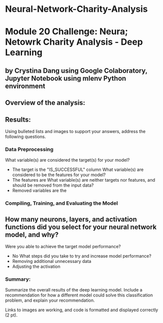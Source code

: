 # Neural-Network-Charity-Analysis
# Module 20 Challenge: Neura; Netowrk Charity Analysis - Deep Learning
## by Crystina Dang using Google Colaboratory, Jupyter Notebook using mlenv Python environment


## Overview of the analysis:


## Results: 
Using bulleted lists and images to support your answers, address the following questions.

### Data Preprocessing
What variable(s) are considered the target(s) for your model?
- The target is the "IS_SUCCESSFUL" column
What variable(s) are considered to be the features for your model?
- The features are 
What variable(s) are neither targets nor features, and should be removed from the input data?
- Removed variables are the 

### Compiling, Training, and Evaluating the Model
How many neurons, layers, and activation functions did you select for your neural network model, and why?
- 
Were you able to achieve the target model performance?
- No
What steps did you take to try and increase model performance?
- Removing additional unnecessary data
- Adjusting the activation

### Summary: 
Summarize the overall results of the deep learning model. Include a recommendation for how a different model could solve this classification problem, and explain your recommendation.


Links to images are working, and code is formatted and displayed correctly (2 pt).